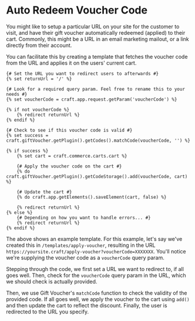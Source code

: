 # Auto Redeem Voucher Code
You might like to setup a particular URL on your site for the customer to visit, and have their gift voucher automatically redeemed (applied) to their cart. Commonly, this might be a URL in an email marketing mailout, or a link directly from their account.

You can facilitate this by creating a template that fetches the voucher code from the URL and applies it on the users' current cart.

```twig
{# Set the URL you want to redirect users to afterwards #}
{% set returnUrl = '/' %}

{# Look for a required query param. Feel free to rename this to your needs #}
{% set voucherCode = craft.app.request.getParam('voucherCode') %}

{% if not voucherCode %}
    {% redirect returnUrl %}
{% endif %}

{# Check to see if this voucher code is valid #}
{% set success = craft.giftVoucher.getPlugin().getCodes().matchCode(voucherCode, '') %}

{% if success %}
    {% set cart = craft.commerce.carts.cart %}

    {# Apply the voucher code on the cart #}
    {% do craft.giftVoucher.getPlugin().getCodeStorage().add(voucherCode, cart) %}

    {# Update the cart #}
    {% do craft.app.getElements().saveElement(cart, false) %}

    {% redirect returnUrl %}
{% else %}
    {# Depending on how you want to handle errors... #}
    {% redirect returnUrl %}
{% endif %}
```

The above shows an example template. For this example, let's say we've created this in `/templates/apply-voucher`, resulting in the URL `https://yoursite.craft/apply-voucher?voucherCode=XXXXXXX`. You'll notice we're supplying the voucher code as a `voucherCode` query param.

Stepping through the code, we first set a URL we want to redirect to, if all goes well. Then, check for the `voucherCode` query param in the URL, which we should check is actually provided.

Then, we use Gift Voucher's `matchCode` function to check the validity of the provided code. If all goes well, we apply the voucher to the cart using `add()` and then update the cart to reflect the discount. Finally, the user is redirected to the URL you specify.